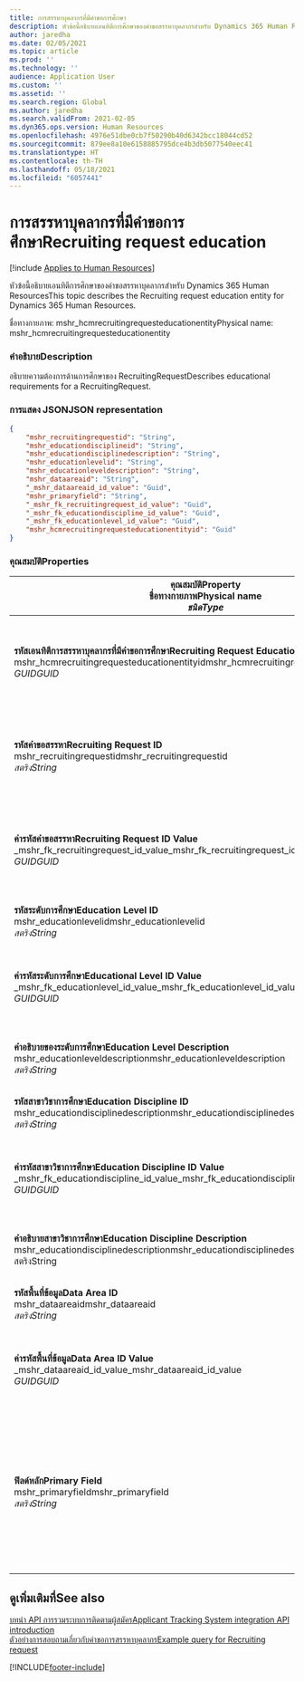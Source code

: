 ```yaml
---
title: การสรรหาบุคลากรที่มีคำขอการศึกษา
description: หัวข้อนี้อธิบายเอนทิตีการศึกษาของคำขอสรรหาบุคลากรสำหรับ Dynamics 365 Human Resources
author: jaredha
ms.date: 02/05/2021
ms.topic: article
ms.prod: ''
ms.technology: ''
audience: Application User
ms.custom: ''
ms.assetid: ''
ms.search.region: Global
ms.author: jaredha
ms.search.validFrom: 2021-02-05
ms.dyn365.ops.version: Human Resources
ms.openlocfilehash: 4976e51dbe0cb7f50290b40d6342bcc18044cd52
ms.sourcegitcommit: 879ee8a10e6158885795dce4b3db5077540eec41
ms.translationtype: HT
ms.contentlocale: th-TH
ms.lasthandoff: 05/18/2021
ms.locfileid: "6057441"
---
```

# <a name="recruiting-request-education"></a><span data-ttu-id="1a0f8-103">การสรรหาบุคลากรที่มีคำขอการศึกษา</span><span class="sxs-lookup"><span data-stu-id="1a0f8-103">Recruiting request education</span></span>

[!include [Applies to Human Resources](../includes/applies-to-hr.md)]

<span data-ttu-id="1a0f8-104">หัวข้อนี้อธิบายเอนทิตีการศึกษาของคำขอสรรหาบุคลากรสำหรับ Dynamics 365 Human Resources</span><span class="sxs-lookup"><span data-stu-id="1a0f8-104">This topic describes the Recruiting request education entity for Dynamics 365 Human Resources.</span></span>

<span data-ttu-id="1a0f8-105">ชื่อทางกายภาพ: mshr_hcmrecruitingrequesteducationentity</span><span class="sxs-lookup"><span data-stu-id="1a0f8-105">Physical name: mshr_hcmrecruitingrequesteducationentity</span></span>

### <a name="description"></a><span data-ttu-id="1a0f8-106">คำอธิบาย</span><span class="sxs-lookup"><span data-stu-id="1a0f8-106">Description</span></span>

<span data-ttu-id="1a0f8-107">อธิบายความต้องการด้านการศึกษาของ RecruitingRequest</span><span class="sxs-lookup"><span data-stu-id="1a0f8-107">Describes educational requirements for a RecruitingRequest.</span></span>

### <a name="json-representation"></a><span data-ttu-id="1a0f8-108">การแสดง JSON</span><span class="sxs-lookup"><span data-stu-id="1a0f8-108">JSON representation</span></span>

```json
{
    "mshr_recruitingrequestid": "String",
    "mshr_educationdisciplineid": "String",
    "mshr_educationdisciplinedescription": "String",
    "mshr_educationlevelid": "String",
    "mshr_educationleveldescription": "String",
    "mshr_dataareaid": "String",
    "_mshr_dataareaid_id_value": "Guid",
    "mshr_primaryfield": "String",
    "_mshr_fk_recruitingrequest_id_value": "Guid",
    "_mshr_fk_educationdiscipline_id_value": "Guid",
    "_mshr_fk_educationlevel_id_value": "Guid",
    "mshr_hcmrecruitingrequesteducationentityid": "Guid"
}
```

### <a name="properties"></a><span data-ttu-id="1a0f8-109">คุณสมบัติ</span><span class="sxs-lookup"><span data-stu-id="1a0f8-109">Properties</span></span>

| <span data-ttu-id="1a0f8-110">คุณสมบัติ</span><span class="sxs-lookup"><span data-stu-id="1a0f8-110">Property</span></span><br><span data-ttu-id="1a0f8-111">**ชื่อทางกายภาพ**</span><span class="sxs-lookup"><span data-stu-id="1a0f8-111">**Physical name**</span></span><br><span data-ttu-id="1a0f8-112">**_ชนิด_**</span><span class="sxs-lookup"><span data-stu-id="1a0f8-112">**_Type_**</span></span> | <span data-ttu-id="1a0f8-113">ใช้</span><span class="sxs-lookup"><span data-stu-id="1a0f8-113">Use</span></span> | <span data-ttu-id="1a0f8-114">คำอธิบาย</span><span class="sxs-lookup"><span data-stu-id="1a0f8-114">Description</span></span> |
| --- | --- | --- |
| <span data-ttu-id="1a0f8-115">**รหัสเอนทิตีการสรรหาบุคลากรที่มีคำขอการศึกษา**</span><span class="sxs-lookup"><span data-stu-id="1a0f8-115">**Recruiting Request Education Entity ID**</span></span><br><span data-ttu-id="1a0f8-116">mshr_hcmrecruitingrequesteducationentityid</span><span class="sxs-lookup"><span data-stu-id="1a0f8-116">mshr_hcmrecruitingrequesteducationentityid</span></span><br><span data-ttu-id="1a0f8-117">*GUID*</span><span class="sxs-lookup"><span data-stu-id="1a0f8-117">*GUID*</span></span> | <span data-ttu-id="1a0f8-118">อ่านอย่างเดียว</span><span class="sxs-lookup"><span data-stu-id="1a0f8-118">Read-only</span></span><br><span data-ttu-id="1a0f8-119">จำเป็นต้องระบุ</span><span class="sxs-lookup"><span data-stu-id="1a0f8-119">Required</span></span> | <span data-ttu-id="1a0f8-120">ตัวระบุเฉพาะที่ระบบสร้างขึ้นของเรกคอร์ดการศึกษาของคำขอสรรหาบุคลากร</span><span class="sxs-lookup"><span data-stu-id="1a0f8-120">System-generated unique identifier for the Recruiting Request Education record.</span></span> |
| <span data-ttu-id="1a0f8-121">**รหัสคำขอสรรหา**</span><span class="sxs-lookup"><span data-stu-id="1a0f8-121">**Recruiting Request ID**</span></span><br><span data-ttu-id="1a0f8-122">mshr_recruitingrequestid</span><span class="sxs-lookup"><span data-stu-id="1a0f8-122">mshr_recruitingrequestid</span></span><br><span data-ttu-id="1a0f8-123">*สตริง*</span><span class="sxs-lookup"><span data-stu-id="1a0f8-123">*String*</span></span> | <span data-ttu-id="1a0f8-124">เขียนเพียงครั้งเดียว</span><span class="sxs-lookup"><span data-stu-id="1a0f8-124">Write-once</span></span><br><span data-ttu-id="1a0f8-125">จำเป็นต้องระบุ</span><span class="sxs-lookup"><span data-stu-id="1a0f8-125">Required</span></span> | <span data-ttu-id="1a0f8-126">รหัสเฉพาะที่ผู้ใช้สามารถอ่านได้ของคำขอการสรรหาบุคลากรที่เกี่ยวข้อง</span><span class="sxs-lookup"><span data-stu-id="1a0f8-126">The user-readable unique identifier of the related recruiting request.</span></span> |
| <span data-ttu-id="1a0f8-127">**ค่ารหัสคำขอสรรหา**</span><span class="sxs-lookup"><span data-stu-id="1a0f8-127">**Recruiting Request ID Value**</span></span><br><span data-ttu-id="1a0f8-128">_mshr_fk_recruitingrequest_id_value</span><span class="sxs-lookup"><span data-stu-id="1a0f8-128">_mshr_fk_recruitingrequest_id_value</span></span><br><span data-ttu-id="1a0f8-129">*GUID*</span><span class="sxs-lookup"><span data-stu-id="1a0f8-129">*GUID*</span></span> | <span data-ttu-id="1a0f8-130">อ่านอย่างเดียว</span><span class="sxs-lookup"><span data-stu-id="1a0f8-130">Read-only</span></span><br><span data-ttu-id="1a0f8-131">จำเป็นต้องระบุ</span><span class="sxs-lookup"><span data-stu-id="1a0f8-131">Required</span></span><br><span data-ttu-id="1a0f8-132">คีย์นอก: mshr_hcmrecruitingrequestentityid ของ mshr_hcmrecruitingrequestentity</span><span class="sxs-lookup"><span data-stu-id="1a0f8-132">Foreign key: mshr_hcmrecruitingrequestentityid of mshr_hcmrecruitingrequestentity</span></span> | <span data-ttu-id="1a0f8-133">ตัวระบุเฉพาะที่ระบบสร้างขึ้นของคำขอการสรรหาบุคลากรที่เกี่ยวข้อง</span><span class="sxs-lookup"><span data-stu-id="1a0f8-133">System-generated unique identifier of the related recruiting request.</span></span> |
| <span data-ttu-id="1a0f8-134">**รหัสระดับการศึกษา**</span><span class="sxs-lookup"><span data-stu-id="1a0f8-134">**Education Level ID**</span></span><br><span data-ttu-id="1a0f8-135">mshr_educationlevelid</span><span class="sxs-lookup"><span data-stu-id="1a0f8-135">mshr_educationlevelid</span></span><br><span data-ttu-id="1a0f8-136">*สตริง*</span><span class="sxs-lookup"><span data-stu-id="1a0f8-136">*String*</span></span> | <span data-ttu-id="1a0f8-137">เขียนเพียงครั้งเดียว</span><span class="sxs-lookup"><span data-stu-id="1a0f8-137">Write-once</span></span><br><span data-ttu-id="1a0f8-138">จำเป็นต้องระบุ</span><span class="sxs-lookup"><span data-stu-id="1a0f8-138">Required</span></span> | <span data-ttu-id="1a0f8-139">ระดับการศึกษาที่จำเป็น</span><span class="sxs-lookup"><span data-stu-id="1a0f8-139">The level of education required.</span></span> |
| <span data-ttu-id="1a0f8-140">**ค่ารหัสระดับการศึกษา**</span><span class="sxs-lookup"><span data-stu-id="1a0f8-140">**Educational Level ID Value**</span></span><br><span data-ttu-id="1a0f8-141">_mshr_fk_educationlevel_id_value</span><span class="sxs-lookup"><span data-stu-id="1a0f8-141">_mshr_fk_educationlevel_id_value</span></span><br><span data-ttu-id="1a0f8-142">*GUID*</span><span class="sxs-lookup"><span data-stu-id="1a0f8-142">*GUID*</span></span> | <span data-ttu-id="1a0f8-143">อ่านอย่างเดียว</span><span class="sxs-lookup"><span data-stu-id="1a0f8-143">Read-only</span></span><br><span data-ttu-id="1a0f8-144">จำเป็นต้องระบุ</span><span class="sxs-lookup"><span data-stu-id="1a0f8-144">Required</span></span><br><span data-ttu-id="1a0f8-145">คีย์นอก: mshr_hcmeducationlevelentityid ของ mshr_hcmeducationlevelentity</span><span class="sxs-lookup"><span data-stu-id="1a0f8-145">Foreign key: mshr_hcmeducationlevelentityid of mshr_hcmeducationlevelentity</span></span> | <span data-ttu-id="1a0f8-146">ตัวระบุเฉพาะที่ระบบสร้างขึ้นสำหรับระดับการศึกษาที่จำเป็น</span><span class="sxs-lookup"><span data-stu-id="1a0f8-146">System-generated unique identifier of the level of education required.</span></span> |
| <span data-ttu-id="1a0f8-147">**คำอธิบายของระดับการศึกษา**</span><span class="sxs-lookup"><span data-stu-id="1a0f8-147">**Education Level Description**</span></span><br><span data-ttu-id="1a0f8-148">mshr_educationleveldescription</span><span class="sxs-lookup"><span data-stu-id="1a0f8-148">mshr_educationleveldescription</span></span><br><span data-ttu-id="1a0f8-149">*สตริง*</span><span class="sxs-lookup"><span data-stu-id="1a0f8-149">*String*</span></span> | <span data-ttu-id="1a0f8-150">อ่านอย่างเดียว</span><span class="sxs-lookup"><span data-stu-id="1a0f8-150">Read-only</span></span><br><span data-ttu-id="1a0f8-151">จำเป็นต้องระบุ</span><span class="sxs-lookup"><span data-stu-id="1a0f8-151">Required</span></span> | <span data-ttu-id="1a0f8-152">คำอธิบายของระดับที่จำเป็นสำหรับทักษะ</span><span class="sxs-lookup"><span data-stu-id="1a0f8-152">The description of the level required for the skill.</span></span> |
| <span data-ttu-id="1a0f8-153">**รหัสสาขาวิชาการศึกษา**</span><span class="sxs-lookup"><span data-stu-id="1a0f8-153">**Education Discipline ID**</span></span><br><span data-ttu-id="1a0f8-154">mshr_educationdisciplinedescription</span><span class="sxs-lookup"><span data-stu-id="1a0f8-154">mshr_educationdisciplinedescription</span></span><br><span data-ttu-id="1a0f8-155">*สตริง*</span><span class="sxs-lookup"><span data-stu-id="1a0f8-155">*String*</span></span> | <span data-ttu-id="1a0f8-156">เขียนเพียงครั้งเดียว</span><span class="sxs-lookup"><span data-stu-id="1a0f8-156">Write-once</span></span><br><span data-ttu-id="1a0f8-157">จำเป็นต้องระบุ</span><span class="sxs-lookup"><span data-stu-id="1a0f8-157">Required</span></span> | <span data-ttu-id="1a0f8-158">พื้นที่ของสาขาวิชาการศึกษา</span><span class="sxs-lookup"><span data-stu-id="1a0f8-158">The area of educational discipline.</span></span> |
| <span data-ttu-id="1a0f8-159">**ค่ารหัสสาขาวิชาการศึกษา**</span><span class="sxs-lookup"><span data-stu-id="1a0f8-159">**Education Discipline ID Value**</span></span><br><span data-ttu-id="1a0f8-160">_mshr_fk_educationdiscipline_id_value</span><span class="sxs-lookup"><span data-stu-id="1a0f8-160">_mshr_fk_educationdiscipline_id_value</span></span><br><span data-ttu-id="1a0f8-161">*GUID*</span><span class="sxs-lookup"><span data-stu-id="1a0f8-161">*GUID*</span></span> | <span data-ttu-id="1a0f8-162">อ่านอย่างเดียว</span><span class="sxs-lookup"><span data-stu-id="1a0f8-162">Read-only</span></span><br><span data-ttu-id="1a0f8-163">จำเป็นต้องระบุ</span><span class="sxs-lookup"><span data-stu-id="1a0f8-163">Required</span></span><br><span data-ttu-id="1a0f8-164">คีย์นอก: mshr_hcmeducationdisciplineentityid ของ mshr_hcmeducationdisciplineentity</span><span class="sxs-lookup"><span data-stu-id="1a0f8-164">Foreign key: mshr_hcmeducationdisciplineentityid of mshr_hcmeducationdisciplineentity</span></span> | <span data-ttu-id="1a0f8-165">ตัวระบุเฉพาะที่ระบบสร้างขึ้นสำหรับพื้นที่ของสาขาวิชาการศึกษา</span><span class="sxs-lookup"><span data-stu-id="1a0f8-165">System-generated unique identifier of the area of educational discipline.</span></span> |
| <span data-ttu-id="1a0f8-166">**คำอธิบายสาขาวิชาการศึกษา**</span><span class="sxs-lookup"><span data-stu-id="1a0f8-166">**Education Discipline Description**</span></span><br><span data-ttu-id="1a0f8-167">mshr_educationdisciplinedescription</span><span class="sxs-lookup"><span data-stu-id="1a0f8-167">mshr_educationdisciplinedescription</span></span><br><span data-ttu-id="1a0f8-168">สตริง</span><span class="sxs-lookup"><span data-stu-id="1a0f8-168">String</span></span> | <span data-ttu-id="1a0f8-169">อ่านอย่างเดียว</span><span class="sxs-lookup"><span data-stu-id="1a0f8-169">Read-only</span></span><br><span data-ttu-id="1a0f8-170">จำเป็นต้องระบุ</span><span class="sxs-lookup"><span data-stu-id="1a0f8-170">Required</span></span> | <span data-ttu-id="1a0f8-171">อธิบายของพื้นที่ของสาขาวิชาการศึกษา</span><span class="sxs-lookup"><span data-stu-id="1a0f8-171">The description of the area of educational discipline.</span></span> |
| <span data-ttu-id="1a0f8-172">**รหัสพื้นที่ข้อมูล**</span><span class="sxs-lookup"><span data-stu-id="1a0f8-172">**Data Area ID**</span></span><br><span data-ttu-id="1a0f8-173">mshr_dataareaid</span><span class="sxs-lookup"><span data-stu-id="1a0f8-173">mshr_dataareaid</span></span><br><span data-ttu-id="1a0f8-174">*สตริง*</span><span class="sxs-lookup"><span data-stu-id="1a0f8-174">*String*</span></span> | <span data-ttu-id="1a0f8-175">อ่าน/เขียน</span><span class="sxs-lookup"><span data-stu-id="1a0f8-175">Read/write</span></span><br><span data-ttu-id="1a0f8-176">ไม่จำเป็นต้องระบุ</span><span class="sxs-lookup"><span data-stu-id="1a0f8-176">Optional</span></span> | <span data-ttu-id="1a0f8-177">ระบุเอนทิตี้นิติบุคคล (บริษัท)</span><span class="sxs-lookup"><span data-stu-id="1a0f8-177">Specifies the legal entity (company).</span></span>|
| <span data-ttu-id="1a0f8-178">**ค่ารหัสพื้นที่ข้อมูล**</span><span class="sxs-lookup"><span data-stu-id="1a0f8-178">**Data Area ID Value**</span></span><br><span data-ttu-id="1a0f8-179">_mshr_dataareaid_id_value</span><span class="sxs-lookup"><span data-stu-id="1a0f8-179">_mshr_dataareaid_id_value</span></span><br><span data-ttu-id="1a0f8-180">*GUID*</span><span class="sxs-lookup"><span data-stu-id="1a0f8-180">*GUID*</span></span> | <span data-ttu-id="1a0f8-181">อ่านอย่างเดียว</span><span class="sxs-lookup"><span data-stu-id="1a0f8-181">Read-only</span></span><br><span data-ttu-id="1a0f8-182">ไม่จำเป็นต้องระบุ</span><span class="sxs-lookup"><span data-stu-id="1a0f8-182">Optional</span></span><br><span data-ttu-id="1a0f8-183">คีย์นอก: cdm_companyid ของเอนทิตี cdm_company</span><span class="sxs-lookup"><span data-stu-id="1a0f8-183">Foreign key: cdm_companyid of cdm_company entity</span></span> | <span data-ttu-id="1a0f8-184">ค่า GUID ที่ระบบสร้างขึ้นซึ่งระบุนิติบุคคล (บริษัท)</span><span class="sxs-lookup"><span data-stu-id="1a0f8-184">System-generated GUID value identifying the legal entity (company).</span></span> |
| <span data-ttu-id="1a0f8-185">**ฟิลด์หลัก**</span><span class="sxs-lookup"><span data-stu-id="1a0f8-185">**Primary Field**</span></span><br><span data-ttu-id="1a0f8-186">mshr_primaryfield</span><span class="sxs-lookup"><span data-stu-id="1a0f8-186">mshr_primaryfield</span></span><br><span data-ttu-id="1a0f8-187">*สตริง*</span><span class="sxs-lookup"><span data-stu-id="1a0f8-187">*String*</span></span> | <span data-ttu-id="1a0f8-188">อ่านอย่างเดียว</span><span class="sxs-lookup"><span data-stu-id="1a0f8-188">Read-only</span></span><br><span data-ttu-id="1a0f8-189">จำเป็นต้องระบุ</span><span class="sxs-lookup"><span data-stu-id="1a0f8-189">Required</span></span> | <span data-ttu-id="1a0f8-190">การเชื่อมต่อของค่าคำขอการสรรหาบุคลากร รหัสระดับการศึกษา และรหัสสาขาวิชาการศึกษาเป็นวิธีการอื่นเพื่อระบุเรกคอร์ดเฉพาะ</span><span class="sxs-lookup"><span data-stu-id="1a0f8-190">Concatenation of Recruiting Request value, Education Level ID, and Education Discipline ID as another method to uniquely identify the record.</span></span> |

## <a name="see-also"></a><span data-ttu-id="1a0f8-191">ดูเพิ่มเติมที่</span><span class="sxs-lookup"><span data-stu-id="1a0f8-191">See also</span></span>

[<span data-ttu-id="1a0f8-192">บทนํา API การรวมระบบการติดตามผู้สมัคร</span><span class="sxs-lookup"><span data-stu-id="1a0f8-192">Applicant Tracking System integration API introduction</span></span>](hr-admin-integration-ats-api-introduction.md)<br>
[<span data-ttu-id="1a0f8-193">ตัวอย่างการสอบถามเกี่ยวกับคำขอการสรรหาบุคลากร</span><span class="sxs-lookup"><span data-stu-id="1a0f8-193">Example query for Recruiting request</span></span>](hr-admin-integration-ats-api-recruiting-request-example-query.md)



[!INCLUDE[footer-include](../includes/footer-banner.md)]